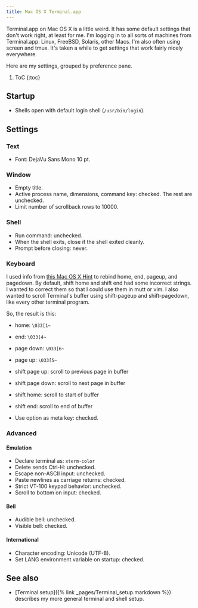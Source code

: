 ```yaml
---
title: Mac OS X Terminal.app
---
```

Terminal.app on Mac OS X is a little weird. It has some default settings that don't work right, at least for me. I'm logging in to all sorts of machines from Terminal.app: Linux, FreeBSD, Solaris, other Macs. I'm also often using screen and tmux. It's taken a while to get settings that work fairly nicely everywhere.

Here are my settings, grouped by preference pane.

1. ToC
{:toc}

## Startup

* Shells open with default login shell (`/usr/bin/login`).

## Settings

### Text

* Font: DejaVu Sans Mono 10 pt.

### Window

* Empty title.
* Active process name, dimensions, command key: checked. The rest are unchecked.
* Limit number of scrollback rows to 10000.

### Shell

* Run command: unchecked.
* When the shell exits, close if the shell exited cleanly.
* Prompt before closing: never.

### Keyboard

I used info from [this Mac OS X Hint](https://hints.macworld.com/article.php?story=20040401033846410)
to rebind home, end, pageup, and pagedown. By default, shift home and shift end had some incorrect
strings. I wanted to correct them so that I could use them in mutt or vim. I also wanted to scroll
Terminal's buffer using shift-pageup and shift-pagedown, like every other terminal program.

So, the result is this:

* home: `\033[1~`
* end: `\033[4~`
* page down: `\033[6~`
* page up: `\033[5~`
* shift page up: scroll to previous page in buffer
* shift page down: scroll to next page in buffer
* shift home: scroll to start of buffer
* shift end: scroll to end of buffer

* Use option as meta key: checked.

### Advanced

#### Emulation

* Declare terminal as: `xterm-color`
* Delete sends Ctrl-H: unchecked.
* Escape non-ASCII input: unchecked.
* Paste newlines as carriage returns: checked.
* Strict VT-100 keypad behavior: unchecked.
* Scroll to bottom on input: checked.

#### Bell

* Audible bell: unchecked.
* Visible bell: checked.

#### International

* Character encoding: Unicode (UTF-8).
* Set LANG environment variable on startup: checked.

## See also

* [Terminal setup]({% link _pages/Terminal_setup.markdown %}) describes my more general terminal and shell setup.

